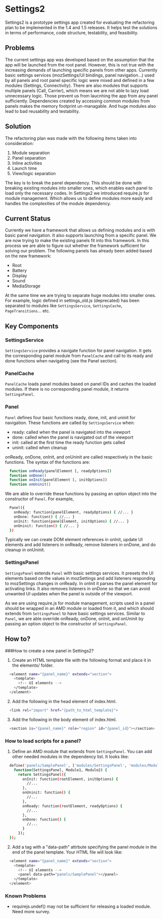 # Settings2

Settings2 is a prototype settings app created for evaluating the refactoring plan to be implemented in the 1.4 and 1.5 releases. It helps test the solutions in terms of performance, code structure, testability, and feasibility.

## Problems
The current settings app was developed based on the assumption that the app will be launched from the root panel. However, this is not true with the increasing demands of launching specific panels from other apps. Currently basic settings services (mozSettings/UI bindings, panel navigation...) used by all panels and root panel specific logic were mixed and defined in a few modules (Settings, Connectivity). There are also modules that supports multiple panels (Call, Carrier), which means we are not able to lazy load unnecessary logic. Those prevent us from laucnhing the app from any panel sufficiently. Dependencies created by accessing common modules from panels  makes the memory footprint un-managable. And huge modules also lead to bad reusability and testability.

## Solution
The refactoring plan was made with the following items taken into consideration:

1. Module separation
2. Panel separation
3. Inline activities
4. Launch time
5. View/logic separation

The key is to break the panel dependency. This should be done with breaking existing modules into smaller ones, which enables each panel to load only the necessary codes. In Settings2 we introduced require.js for module management. Which allows us to define modules more easily and handles the complexities of the module dependency.

## Current Status
Currently we have a framework that allows us defining modules and is with basic panel navigation. It also supports launching from a specific panel. We are now trying to make the existing panels fit into this framework. In this process we are able to figure out whether the framework sufficient for solving our problem. The following panels has already been added based on the new framework:
- Root
- Battery
- Display
- Sound
- MediaStorage

At the same time we are trying to separate huge modules into smaller ones. For example, logic defined in settings_old.js (deprecated) has been separated to modules like `SettingsService`, `SettingsCache`, `PageTransitions`... etc.

## Key Components
### SettingsService
`SettingsService` provides a navigate function for panel navigation. It gets the corresponding panel module from `PanelCache` and call to its ready and done functions when navigating (see the Panel section).

### PanelCache
`PanelCache` loads panel modules based on panel IDs and caches the loaded modules. If there is no corresponding panel module, it returns `SettingsPanel`.
### Panel
`Panel` defines four basic functions ready, done, init, and uninit for navigation. These functions are called by `SettingsService` when:
- ready:  called when the panel is navigated into the viewport
- done:   called when the panel is navigated out of the viewport
- init:   called at the first time the ready function gets called
- uninit: called when cleanup

onReady, onDone, onInit, and onUninit are called respectively in the basic functions. The syntax of the functions are:
```sh
  function onReady(panelElement [, readyOptions])
  function onDone()
  function onInit(panelElement [, initOptions])
  function onUninit()
```

We are able to override these functions by passing an option object into the constructor of `Panel`. For example,
```sh
  Panel({
    onReady: function(panelElement, readyOptions) { //... }
    onDone: function() { //... }
    onInit: function(panelElement, initOptions) { //... }
    onUninit: function() { //... }
  })
```

Typically we can create DOM element references in onInit, update UI elements and add listeners in onReady, remove listeners in onDone, and do cleanup in onUninit.

### SettingsPanel
`SettingsPanel` extends `Panel` with basic settings services. It presets the UI elements based on the values in mozSettings and add listeners responding to mozSettings changes in onReady. In onInit it parses the panel element for activating links. It also removes listeners in onDone so that we can avoid unwanted UI updates when the panel is outside of the viewport.

As we are using require.js for module management, scripts used in a panel should be wrapped in an AMD module or loaded from it, and which should extends from `SettingsPanel` to have basic settings services. Similar to `Panel`, we are able override onReady, onDone, onInit, and onUninit by passing an option object to the constructor of `SettingsPanel`.

## How to?
###How to create a new panel in Settings2?
1. Create an HTML template file with the following format and place it in the elements/ folder.
```sh
  <element name="{panel_name}" extends="section">
    <template>
      <!-- UI elements -->
    </template>
  </element>
```

2. Add the following in the head element of index.html.
```sh
  <link rel="import" href="{path_to_html_template}">
```

3. Add the following in the body element of index.html.
```sh
  <section is="{panel_name}" role="region" id="{panel_id}"></section>
```

### How to load scripts for a panel?
1. Define an AMD module that extends from `SettingsPanel`. You can add other needed modules in the dependency list. It looks like:
```sh
  define('panels/SamplePanel', ['modules/SettingsPanel', 'modules/Module1', 'modules/Module2'],
    function(SettingsPanel, Module1, Module2) {
      return SettingsPanel({
        onInit: function(rootElement, initOptions) {
          //...
        },
        onUninit: function() {
          //...
        },
        onReady: function(rootElement, readyOptions) {
          //...
        },
        onDone: function() {
          //...
        }
      });
  });
```

2. Add a <panel> tag with a "data-path" attrbute specifying the panel module in the end of the panel template. Your HTML file will look like:
```sh
  <element name="{panel_name}" extends="section">
    <template>
      <!-- UI elements -->
      <panel data-path="panels/SamplePanel"></panel>
    </template>
  </element>
```

### Known Problems
- requirejs.undef() may not be sufficient for releasing a loaded module. Need more survey.
